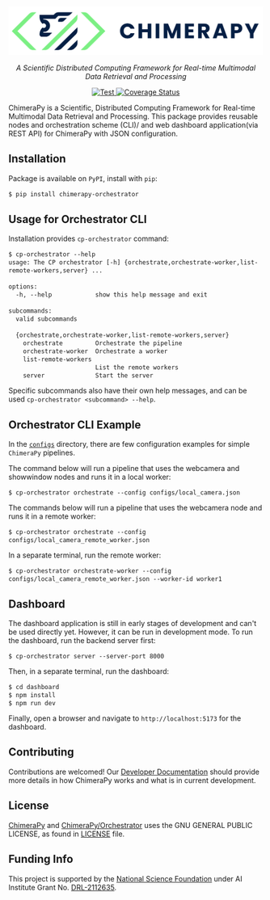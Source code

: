 <p align="center">
  <a href="https://github.com/ChimeraPy"><img src="./docs/images/banner.png" alt="ChimeraPy"></a>
</p>
<p align="center">
    <em>A Scientific Distributed Computing Framework for Real-time Multimodal Data Retrieval and Processing</em>
</p>
<p align="center">
<a href="https://github.com/ChimeraPy/ChimeraPy/actions?query=workflow%3ATest" target="_blank">
    <img src="https://github.com/ChimeraPy/ChimeraPy/workflows/Test/badge.svg" alt="Test">
</a>
<a href='https://coveralls.io/github/ChimeraPy/ChimeraPyOrchestrator?branch=main'>
    <img src='https://coveralls.io/repos/github/ChimeraPy/ChimeraPyOrchestrator/badge.svg?branch=main' alt='Coverage Status' />
</a>
</p>


ChimeraPy is a Scientific, Distributed Computing Framework for Real-time Multimodal Data Retrieval and Processing. This package provides reusable nodes and orchestration scheme (CLI)/ and web dashboard application(via REST API) for ChimeraPy with JSON configuration.

## Installation
Package is available on `PyPI`, install with `pip`:
```bash
$ pip install chimerapy-orchestrator
```

## Usage for Orchestrator CLI
Installation provides  `cp-orchestrator` command:

```shell
$ cp-orchestrator --help
usage: The CP orchestrator [-h] {orchestrate,orchestrate-worker,list-remote-workers,server} ...

options:
  -h, --help            show this help message and exit

subcommands:
  valid subcommands

  {orchestrate,orchestrate-worker,list-remote-workers,server}
    orchestrate         Orchestrate the pipeline
    orchestrate-worker  Orchestrate a worker
    list-remote-workers
                        List the remote workers
    server              Start the server
```

Specific subcommands also have their own help messages, and can be used `cp-orchestrator <subcommand> --help`.

## Orchestrator CLI Example
In the [`configs`](./configs) directory, there are few configuration examples for simple `ChimeraPy` pipelines.

The command below will run a pipeline that uses the webcamera and showwindow nodes and runs it in a local worker:
```shell
$ cp-orchestrator orchestrate --config configs/local_camera.json
```

The commands below will run a pipeline that uses the webcamera node and runs it in a remote worker:
```shell
$ cp-orchestrator orchestrate --config configs/local_camera_remote_worker.json
```
In a separate terminal, run the remote worker:
```shell
$ cp-orchestrator orchestrate-worker --config configs/local_camera_remote_worker.json --worker-id worker1
```

## Dashboard
The dashboard application is still in early stages of development and can't be used directly yet. However, it can be run in development mode.
To run the dashboard, run the backend server first:

```shell
$ cp-orchestrator server --server-port 8000
```

Then, in a separate terminal, run the dashboard:
```shell
$ cd dashboard
$ npm install
$ npm run dev
```

Finally, open a browser and navigate to `http://localhost:5173` for the dashboard.

## Contributing
Contributions are welcomed! Our [Developer Documentation](https://chimerapy.readthedocs.io/en/latest/developer/index.html) should provide more details in how ChimeraPy works and what is in current development.

## License
[ChimeraPy](https://github.com/ChimeraPy) and [ChimeraPy/Orchestrator](https://github.com/ChimeraPy/Orchestrator) uses the GNU GENERAL PUBLIC LICENSE, as found in [LICENSE](./LICENSE) file.

## Funding Info
This project is supported by the [National Science Foundation](https://www.nsf.gov/) under AI Institute  Grant No. [DRL-2112635](https://www.nsf.gov/awardsearch/showAward?AWD_ID=2112635&HistoricalAwards=false).
